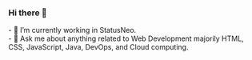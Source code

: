 ### Hi there 👋

<!--
**Ankush-Katiyar/Ankush-Katiyar** is a ✨ _special_ ✨ repository because its `README.md` (this file) appears on your GitHub profile.

Here are some ideas to get you started:
--!>

- 🔭 I’m currently working in StatusNeo. <br>
- 💬 Ask me about anything related to Web Development majorily HTML, CSS, JavaScript, Java, DevOps, and Cloud computing.

